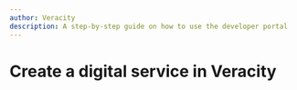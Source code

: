 ```yaml
---
author: Veracity
description: A step-by-step guide on how to use the developer portal
---
```


# Create a digital service in Veracity
